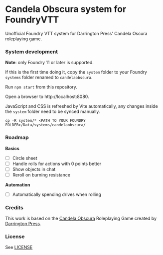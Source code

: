 # Candela Obscura system for FoundryVTT

Unofficial Foundry VTT system for Darrington Press' Candela Oscura roleplaying game.

### System development

**Note**: only Foundry 11 or later is supported.

If this is the first time doing it, copy the `system` folder to your Foundry `systems` folder renamed to `candelaobscura`.

Run `npm start` from this repository.

Open a browser to http://localhost:8080.

JavaScript and CSS is refreshed by Vite automatically, any changes inside the `system` folder need to be synced manually.

```
cp -R system/* <PATH TO YOUR FOUNDRY FOLDER>/Data/systems/candelaobscura/
```

### Roadmap

**Basics**

-   [ ] Circle sheet
-   [ ] Handle rolls for actions with 0 points better
-   [ ] Show objects in chat
-   [ ] Reroll on burning resistance

**Automation**

-   [ ] Automatically spending drives when rolling

### Credits

This work is based on the [Candela Obscura](https://darringtonpress.com/candela/) Roleplaying Game created by [Darrington Press](https://darringtonpress.com/).

### License

See [LICENSE](/LICENSE)
